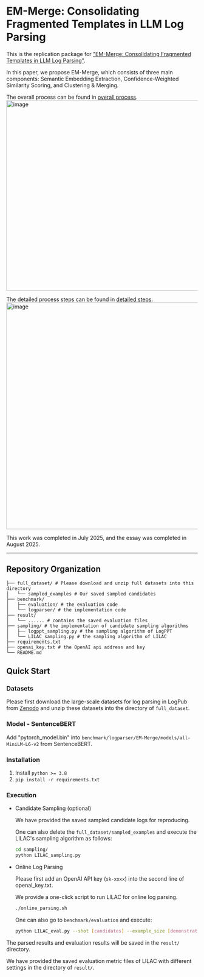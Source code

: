 # EM-Merge: Consolidating Fragmented Templates in LLM Log Parsing

This is the replication package for ["EM-Merge: Consolidating Fragmented Templates in LLM Log Parsing"]([https://arxiv.org/](https://www.setta2025.uk/accepted-papers)).

In this paper, we propose EM-Merge, which consists of three main components: Semantic Embedding Extraction, Confidence-Weighted Similarity Scoring, and Clustering & Merging.

The overall process can be found in [overall process](figures/workflow.pdf).
<img width="1419" height="500" alt="image" src="https://github.com/user-attachments/assets/13c22ab0-e494-4ecf-b6ac-5acd260ae14c" />


The detailed process steps can be found in [detailed steps](figures/分步图(3).pdf).
<img width="1418" height="595" alt="image" src="https://github.com/user-attachments/assets/e3e7312c-0cf5-43b7-a41c-18fae0838db1" />


This work was completed in July 2025, and the essay was completed in August 2025.

---

## Repository Organization 

```
├── full_dataset/ # Please download and unzip full datasets into this directory
│   └── sampled_examples # Our saved sampled candidates
├── benchmark/
│   ├── evaluation/ # the evaluation code 
│   └── logparser/ # the implementation code 
├── result/
│   └── ...... # contains the saved evaluation files
├── sampling/ # the implementation of candidate sampling algorithms
│   ├── logppt_sampling.py # the sampling algorithm of LogPPT
│   └── LILAC_sampling.py # the sampling algorithm of LILAC
├── requirements.txt
├── openai_key.txt # the OpenAI api address and key
└── README.md
```


## Quick Start

### Datasets

Please first download the large-scale datasets for log parsing in LogPub from [Zenodo](https://zenodo.org/record/8275861) and unzip these datasets into the directory of `full_dataset`.

### Model - SentenceBERT
Add "pytorch_model.bin" into `benchmark/logparser/EM-Merge/models/all-MiniLM-L6-v2` from SentenceBERT.


###  Installation

1. Install ```python >= 3.8```
2. ```pip install -r requirements.txt```


### Execution

- Candidate Sampling (optional)

    We have provided the saved sampled candidate logs for reproducing.

    One can also delete the `full_dataset/sampled_examples` and execute the LILAC's sampling algorithm as follows:

    ```bash
    cd sampling/
    python LILAC_sampling.py
    ```

- Online Log Parsing

    Please first add an OpenAI API key (`sk-xxxx`) into the second line of openai_key.txt.

    We provide a one-click script to run LILAC for online log parsing.

    ```bash
    ./online_parsing.sh
    ```

    One can also go to `benchmark/evaluation` and execute:

    ```bash
    python LILAC_eval.py --shot [candidates] --example_size [demonstrations] --model [model]
    ```

The parsed results and evaluation results will be saved in the `result/` directory.

We have provided the saved evaluation metric files of LILAC with different settings in the directory of `result/`.
